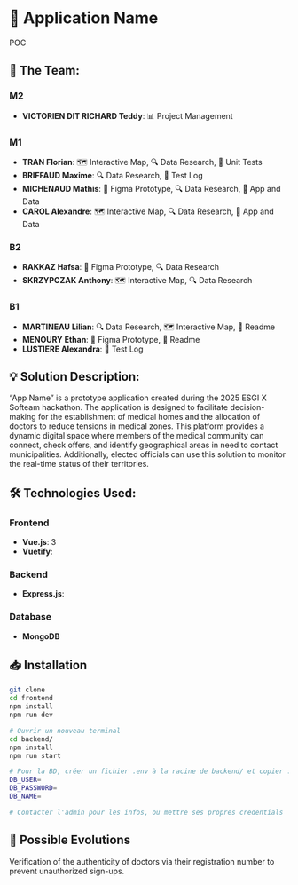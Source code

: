 # 🏥 Application Name
POC

## 👥 The Team:

### M2
- **VICTORIEN DIT RICHARD Teddy**: 📊 Project Management

### M1
- **TRAN Florian**: 🗺️ Interactive Map, 🔍 Data Research, 🧪 Unit Tests
- **BRIFFAUD Maxime**: 🔍 Data Research, 📝 Test Log
- **MICHENAUD Mathis**: 🎨 Figma Prototype, 🔍 Data Research, 📱 App and Data
- **CAROL Alexandre**: 🗺️ Interactive Map, 🔍 Data Research, 📱 App and Data

### B2
- **RAKKAZ Hafsa**: 🎨 Figma Prototype, 🔍 Data Research
- **SKRZYPCZAK Anthony**: 🗺️ Interactive Map, 🔍 Data Research

### B1
- **MARTINEAU Lilian**: 🔍 Data Research, 🗺️ Interactive Map, 📄 Readme
- **MENOURY Ethan**: 🎨 Figma Prototype, 📄 Readme
- **LUSTIERE Alexandra**: 📝 Test Log

## 💡 Solution Description:
“App Name” is a prototype application created during the 2025 ESGI X Softeam hackathon. The application is designed to facilitate decision-making for the establishment of medical homes and the allocation of doctors to reduce tensions in medical zones.
This platform provides a dynamic digital space where members of the medical community can connect, check offers, and identify geographical areas in need to contact municipalities. Additionally, elected officials can use this solution to monitor the real-time status of their territories.

## 🛠️ Technologies Used:

### Frontend
- **Vue.js**: 3
- **Vuetify**:

### Backend
- **Express.js**:

### Database
- **MongoDB**

## 📥 Installation

```bash
git clone
cd frontend
npm install
npm run dev

# Ouvrir un nouveau terminal
cd backend/
npm install
npm run start

# Pour la BD, créer un fichier .env à la racine de backend/ et copier :
DB_USER=
DB_PASSWORD=
DB_NAME=

# Contacter l'admin pour les infos, ou mettre ses propres credentials
```

## 🌟 Possible Evolutions

Verification of the authenticity of doctors via their registration number to prevent unauthorized sign-ups.